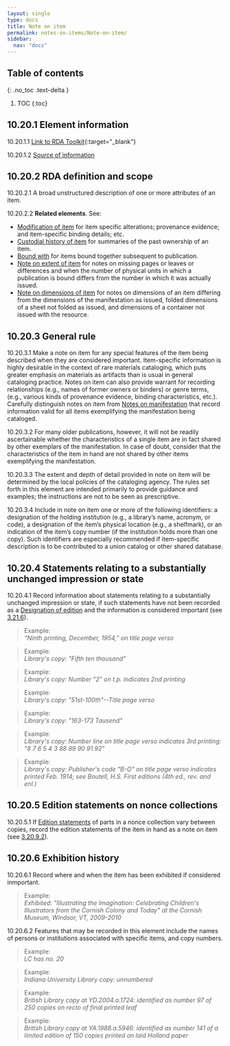 ```yaml
---
layout: single
type: docs
title: Note on item
permalink: notes-on-items/Note-on-item/
sidebar:
  nav: "docs"
---
```


## Table of contents
{: .no_toc .text-delta }

1. TOC
{:toc}

## 10.20.1 Element information

<a name="10.20.1.1">10.20.1.1</a> [Link to RDA Toolkit](https://docs.google.com/document/d/1JSf-40uCef9J2DL9e39146yMejO84KI92EpSADEgnYY/edit){:target="_blank"}

<a name="10.20.1.2">10.20.1.2</a> [Source of information](/DCRMR/notes-on-items/)

## 10.20.2 RDA definition and scope

<a name="10.20.2.1">10.20.2.1</a> A broad unstructured description of one or more attributes of an item.

<a name="10.20.2.2">10.20.2.2</a> **Related elements**. See:

+ [Modification of item](/DCRMR/notes-on-items/Modification-of-item/) for item specific alterations; provenance evidence; and item-specific binding details; etc.
+ [Custodial history of item](/DCRMR/notes-on-items/Custodial-history-of-item/) for summaries of the past ownership of an item.
+ [Bound with](/DCRMR/notes-on-items/Bound-with/) for items bound together subsequent to publication.
+ [Note on extent of item](/DCRMR/notes-on-items/Note-on-extent-of-item/) for notes on missing pages or leaves or differences and when the number of physical units in which a publication is bound differs from the number in which it was actually issued.
+ [Note on dimensions of item](/DCRMR/notes-on-items/Note-on-dimensions-of-item/) for notes on dimensions of an item differing from the dimensions of the manifestation as issued, folded dimensions of a sheet not folded as issued, and dimensions of a container not issued with the resource.

## 10.20.3 General rule

<a name="10.20.3.1">10.20.3.1</a> Make a note on item for any special features of the item being described when they are considered important. Item-specific information is highly desirable in the context of rare materials cataloging, which puts greater emphasis on materials as artifacts than is usual in general cataloging practice. Notes on item can also provide warrant for recording relationships (e.g., names of former owners or binders) or genre terms, (e.g., various kinds of provenance evidence, binding characteristics, etc.). Carefully distinguish notes on item from [Notes on manifestation](/DCRMR/other-notes/Note-on-manifestation/) that record information valid for all items exemplifying the manifestation being cataloged.

<a name="10.20.3.2">10.20.3.2</a> For many older publications, however, it will not be readily ascertainable whether the characteristics of a single item are in fact shared by other exemplars of the manifestation. In case of doubt, consider that the characteristics of the item in hand are not shared by other items exemplifying the manifestation.

<a name="10.20.3.3">10.20.3.3</a> The extent and depth of detail provided in note on item will be determined by the local policies of the cataloging agency. The rules set forth in this element are intended primarily to provide guidance and examples; the instructions are not to be seen as prescriptive.

<a name="10.20.3.4">10.20.3.4</a> Include in note on item one or more of the following identifiers: a designation of the holding institution (e.g., a library’s name, acronym, or code), a designation of the item’s physical location (e.g., a shelfmark), or an indication of the item’s copy number (if the institution holds more than one copy). Such identifiers are especially recommended if item-specific description is to be contributed to a union catalog or other shared database.

## 10.20.4 Statements relating to a substantially unchanged impression or state

<a name="10.20.4.1">10.20.4.1</a> Record information about statements relating to a substantially unchanged impression or state, if such statements have not been recorded as a [Designation of edition](/DCRMR/edition/Designation-of-edition/) and the information is considered important (see [3.21.6](/DCRMR/edition/Designation-of-edition/#3216-statements-relating-to-a-substantially-unchanged-impression-or-state)).

>Example:  
><CITE>“Ninth printing, December, 1954,” on title page verso</CITE>

>Example:  
><CITE>Library's copy: "Fifth ten thousand"</CITE>

>Example:  
><CITE>Library's copy: Number "2" on t.p. indicates 2nd printing</CITE>

>Example:  
><CITE>Library's copy: "51st-100th"--Title page verso</CITE>

>Example:  
><CITE>Library's copy: "163-173 Tausend"</CITE>

>Example:  
><CITE>Library's copy: Number line on title page verso indicates 3rd printing: "8 7 6 5 4 3 88 89 90 91 92"</CITE>

>Example:  
><CITE>Library's copy: Publisher's code "B-O" on title page verso indicates printed Feb. 1914; see Boutell, H.S. First editions (4th ed., rev. and enl.)</CITE>

## 10.20.5 Edition statements on nonce collections

<a name="10.20.5.1">10.20.5.1</a> If [Edition statements](https://rbms-bsc.github.io/DCRMR/edition/Edition-statement/) of parts in a nonce collection vary between copies, record the edition statements of the item in hand as a note on item (see [3.20.9.2](/https://rbms-bsc.github.io/DCRMR/edition/Edition-statement/#3.20.9.2)).

## 10.20.6 Exhibition history

<a name="10.20.6.1">10.20.6.1</a> Record where and when the item has been exhibited if considered inmportant.

>Example:  
><CITE>Exhibited: "Illustrating the Imagination: Celebrating Children's Illustrators from the Cornish Colony and Today" at the Cornish Museum, Windsor, VT, 2009-2010</CITE>

<a name="10.20.6.2">10.20.6.2</a> Features that may be recorded in this element include the names of persons or institutions associated with specific items, and copy numbers.

>Example:  
><CITE>LC has no. 20</CITE>

>Example:  
><CITE>Indiana University Library copy: unnumbered</CITE>

>Example:  
><CITE>British Library copy at YD.2004.a.1724: identified as number 97 of 250 copies on recto of final printed leaf</CITE>

>Example:  
><CITE>British Library copy at YA.1988.a.5946: identified as number 141 of a limited edition of 150 copies printed on laid Holland paper</CITE>